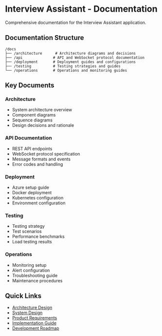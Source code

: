 # Interview Assistant - Documentation

Comprehensive documentation for the Interview Assistant application.

## Documentation Structure

```
/docs
├── /architecture      # Architecture diagrams and decisions
├── /api              # API and WebSocket protocol documentation
├── /deployment       # Deployment guides and configurations
├── /testing          # Testing strategies and guides
└── /operations       # Operations and monitoring guides
```

## Key Documents

### Architecture
- System architecture overview
- Component diagrams
- Sequence diagrams
- Design decisions and rationale

### API Documentation
- REST API endpoints
- WebSocket protocol specification
- Message formats and events
- Error codes and handling

### Deployment
- Azure setup guide
- Docker deployment
- Kubernetes configuration
- Environment configuration

### Testing
- Testing strategy
- Test scenarios
- Performance benchmarks
- Load testing results

### Operations
- Monitoring setup
- Alert configuration
- Troubleshooting guide
- Maintenance procedures

## Quick Links

- [Architecture Design](../architecture_design.json)
- [System Design](../system_design.json)
- [Product Requirements](../prd.json)
- [Implementation Guide](../implementation_guide.md)
- [Development Roadmap](../DEVELOPMENT_TODO.md)